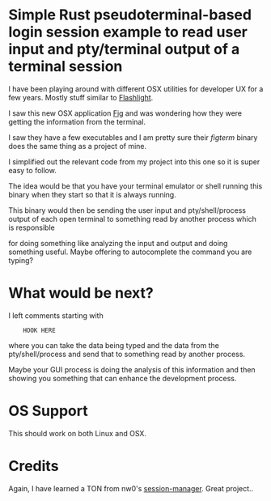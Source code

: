 # Simple Rust pseudoterminal-based login session example to read user input and pty/terminal output of a terminal session

I have been playing around with different OSX utilities for developer UX for a few years. Mostly stuff similar to [Flashlight](https://github.com/nate-parrott/Flashlight).

I saw this new OSX application [Fig](https://fig.io/) and was wondering how they were getting the information from the terminal.

I saw they have a few executables and I am pretty sure their _figterm_ binary does the same thing as a project of mine.

I simplified out the relevant code from my project into this one so it is super easy to follow.

The idea would be that you have your terminal emulator or shell running this binary when they start so that it is always running.

This binary would then be sending the user input and pty/shell/process output of each open terminal to something read by another process which is responsible

for doing something like analyzing the input and output and doing something useful. Maybe offering to autocomplete the command you are typing?

# What would be next?

I left comments starting with

```
    HOOK HERE
```

where you can take the data being typed and the data from the pty/shell/process and send that to something read by another process.

Maybe your GUI process is doing the analysis of this information and then showing you something that can enhance the development process.

# OS Support

This should work on both Linux and OSX.

# Credits

Again, I have learned a TON from nw0's [session-manager](https://github.com/nw0/session-manager). Great project..
